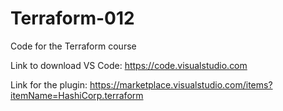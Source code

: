 # Terraform-012
Code for the Terraform course


Link to download VS Code: https://code.visualstudio.com

Link for the plugin: https://marketplace.visualstudio.com/items?itemName=HashiCorp.terraform


